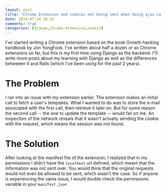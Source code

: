 ```yaml
---
layout: post
title: "Chrome Extension and cookies not being sent when doing ajax calls"
date: 2014-07-24 18:32
comments: true
categories: [django,chrome-extension,cookie]
---
```

I've started writing a Chrome extension based on the book Growth hacking handbook by Jon YongFook. I've written about half a dozen or so Chrome extensions so far, but this is my first time using Django as the backend. I"ll write more posts about my learning with Django as well as the differences betweeen it and Rails (which I've been using for the past 2 years). 

The Problem
===========

I ran into an issue with my extension earlier. The extension makes an initial call to fetch a user's templates. What I wanted to do was to store the e-mail associated with the first call, then retrieve it later on. But for some reason the second call -- the one to update the template -- would fail on me. An inspection of the network reveals that it wasn't actually sending the cookie with the request, which means the session was not found.

The Solution
============

After looking at the manifest file of the extension, I realized that in my permissions I didn't have the ```localhost``` url defined, which meant that the information was not sent over. You would think that the original requests would not even be allowed to be sent, which wasn't the case. So if anyone is experiencing the same issue, I would double check the permissions variable in your ```manifest.json```
